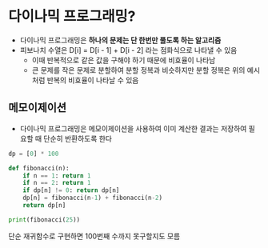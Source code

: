 # 다이나믹 프로그래밍?

- 다이나믹 프로그래밍은 **하나의 문제는 단 한번만 풀도록 하는 알고리즘**
- 피보나치 수열은 D[i] = D[i - 1] + D[i - 2] 라는 점화식으로 나타낼 수 있음
    - 이때 반복적으로 같은 값을 구해야 하기 때문에 비효율이 나타남
    - 큰 문제를 작은 문제로 분할하여 분할 정복과 비슷하지만 분할 정복은 위의 예시 처럼 반복의 비효율이 나타날 수 있음

## 메모이제이션

- 다이나믹 프로그래밍은 메모이제이션을 사용하여 이미 계산한 결과는 저장하여 필요할 때 단순히 반환하도록 한다

```python
dp = [0] * 100

def fibonacci(n):
    if n == 1: return 1
    if n == 2: return 1
    if dp[n] != 0: return dp[n]
    dp[n] = fibonacci(n-1) + fibonacci(n-2)
    return dp[n]

print(fibonacci(25))
```

단순 재귀함수로 구현하면 100번째 수까지 못구할지도 모름
